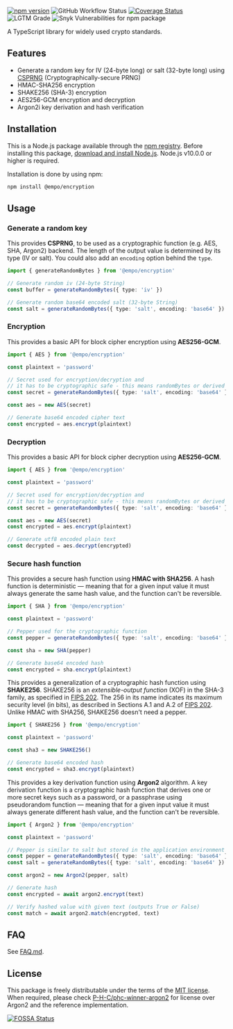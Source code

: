 [![npm version](https://badge.fury.io/js/%40empo%2Fencryption.svg)](https://badge.fury.io/js/%40empo%2Fencryption) ![GitHub Workflow Status](https://img.shields.io/github/workflow/status/empo-dev/encryption/build) [![Coverage Status](https://coveralls.io/repos/github/EMPO-dev/encryption/badge.svg?branch=master)](https://coveralls.io/github/EMPO-dev/encryption?branch=master) ![LGTM Grade](https://img.shields.io/lgtm/grade/javascript/github/EMPO-dev/encryption) ![Snyk Vulnerabilities for npm package](https://img.shields.io/snyk/vulnerabilities/npm/@empo/encryption)

A TypeScript library for widely used crypto standards.

## Features

- Generate a random key for IV (24-byte long) or salt (32-byte long) using [CSPRNG](https://en.wikipedia.org/wiki/Cryptographically_secure_pseudorandom_number_generator) (Cryptographically-secure PRNG)
- HMAC-SHA256 encryption
- SHAKE256 (SHA-3) encryption
- AES256-GCM encryption and decryption
- Argon2i key derivation and hash verification

## Installation

This is a Node.js package available through the [npm registry](https://www.npmjs.com/). Before installing this package, [download and install Node.js](https://nodejs.org/en/download/). Node.js v10.0.0 or higher is required.

Installation is done by using npm:
```sh
npm install @empo/encryption
```

## Usage

### Generate a random key

This provides **CSPRNG**, to be used as a cryptographic function (e.g. AES, SHA, Argon2) backend. The length of the output value is determined by its type (IV or salt). You could also add an `encoding` option behind the `type`.

```ts
import { generateRandomBytes } from '@empo/encryption'

// Generate random iv (24-byte String)
const buffer = generateRandomBytes({ type: 'iv' })

// Generate random base64 encoded salt (32-byte String)
const salt = generateRandomBytes({ type: 'salt', encoding: 'base64' })
```

### Encryption

This provides a basic API for block cipher encryption using **AES256-GCM**.

```ts
import { AES } from '@empo/encryption'

const plaintext = 'password'

// Secret used for encryption/decryption and
// it has to be cryptographic safe - this means randomBytes or derived by PBKDF2 (for example)
const secret = generateRandomBytes({ type: 'salt', encoding: 'base64' })

const aes = new AES(secret)

// Generate base64 encoded cipher text
const encrypted = aes.encrypt(plaintext)
```

### Decryption

This provides a basic API for block cipher decryption using **AES256-GCM**.

```ts
import { AES } from '@empo/encryption'

const plaintext = 'password'

// Secret used for encryption/decryption and
// it has to be cryptographic safe - this means randomBytes or derived by PBKDF2 (for example)
const secret = generateRandomBytes({ type: 'salt', encoding: 'base64' })

const aes = new AES(secret)
const encrypted = aes.encrypt(plaintext)

// Generate utf8 encoded plain text
const decrypted = aes.decrypt(encrypted)
```

### Secure hash function

This provides a secure hash function using **HMAC with SHA256**. A hash function is deterministic — meaning that for a given input value it must always generate the same hash value, and the function can't be reversible.

```ts
import { SHA } from '@empo/encryption'

const plaintext = 'password'

// Pepper used for the cryptographic function
const pepper = generateRandomBytes({ type: 'salt', encoding: 'base64' })

const sha = new SHA(pepper)

// Generate base64 encoded hash
const encrypted = sha.encrypt(plaintext)
```

This provides a generalization of a cryptographic hash function using **SHAKE256**. SHAKE256 is an *extensible-output function* (XOF) in the SHA-3 family, as specified in [FIPS 202](https://nvlpubs.nist.gov/nistpubs/FIPS/NIST.FIPS.202.pdf). The 256 in its name indicates its maximum security level (in bits), as described in Sections A.1 and A.2 of [FIPS 202](https://nvlpubs.nist.gov/nistpubs/FIPS/NIST.FIPS.202.pdf). Unlike HMAC with SHA256, SHAKE256 doesn't need a pepper.

```ts
import { SHAKE256 } from '@empo/encryption'

const plaintext = 'password'

const sha3 = new SHAKE256()

// Generate base64 encoded hash
const encrypted = sha3.encrypt(plaintext)
```

This provides a key derivation function using **Argon2** algorithm. A key derivation function is a cryptographic hash function that derives one or more secret keys such as a password, or a passphrase using pseudorandom function — meaning that for a given input value it must always generate different hash value, and the function can't be reversible.

```ts
import { Argon2 } from '@empo/encryption'

const plaintext = 'password'

// Pepper is similar to salt but stored in the application environment variables, not in DB
const pepper = generateRandomBytes({ type: 'salt', encoding: 'base64' })
const salt = generateRandomBytes({ type: 'salt', encoding: 'base64' })

const argon2 = new Argon2(pepper, salt)

// Generate hash
const encrypted = await argon2.encrypt(text)

// Verify hashed value with given text (outputs True or False)
const match = await argon2.match(encrypted, text)
```

## FAQ

See [FAQ.md](https://github.com/EMPO-dev/encryption/blob/master/FAQ.md).

## License

This package is freely distributable under the terms of the [MIT license](https://github.com/EMPO-dev/encryption/blob/master/LICENSE). When required, please check [P-H-C/phc-winner-argon2](https://github.com/P-H-C/phc-winner-argon2) for license over Argon2 and the reference implementation.

[![FOSSA Status](https://app.fossa.com/api/projects/git%2Bgithub.com%2FEMPO-dev%2Fencryption.svg?type=large)](https://app.fossa.com/projects/git%2Bgithub.com%2FEMPO-dev%2Fencryption?ref=badge_large)